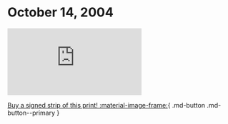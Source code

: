 # October 14, 2004

![](https://www.achewood.com/comic.php?date=10142004)

[Buy a signed strip of this print! :material-image-frame:](https://achewood-holiday-pop-up.myshopify.com/products/strip#10142004){ .md-button .md-button--primary }
